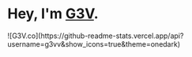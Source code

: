 <h1>Hey, I'm <a href="https://g3v.co/">G3V</a>.</h1>
![G3V.co](https://github-readme-stats.vercel.app/api?username=g3vv&show_icons=true&theme=onedark)
